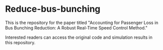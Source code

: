 # Reduce-bus-bunching

This is the repository for the paper titled "Accounting for Passenger Loss in Bus Bunching Reduction: A Robust Real-Time Speed Control Method."

Interested readers can access the original code and simulation results in this repository.
